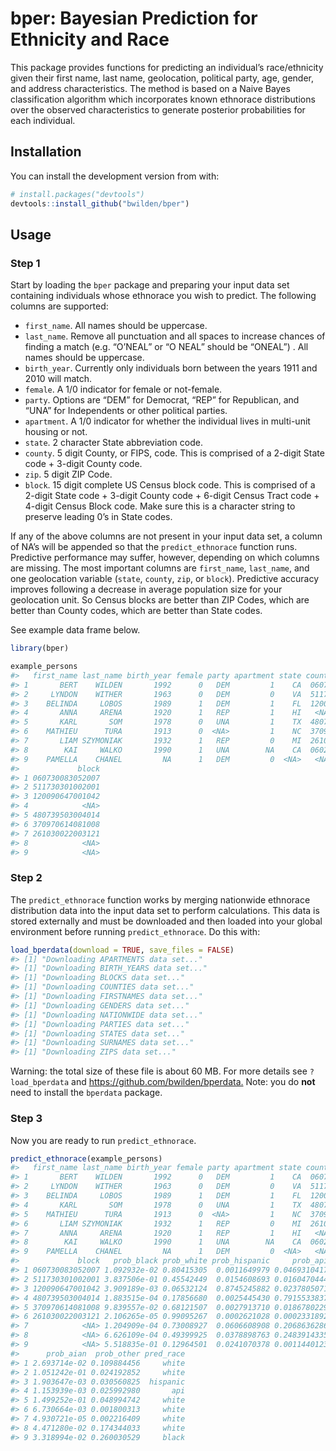 
<!-- README.md is generated from README.Rmd. Please edit that file -->

# bper: Bayesian Prediction for Ethnicity and Race

<!-- badges: start -->

<!-- badges: end -->

This package provides functions for predicting an individual’s
race/ethnicity given their first name, last name, geolocation, political
party, age, gender, and address characteristics. The method is based on
a Naive Bayes classification algorithm which incorporates known
ethnorace distributions over the observed characteristics to generate
posterior probabilities for each individual.

## Installation

You can install the development version from with:

``` r
# install.packages("devtools")
devtools::install_github("bwilden/bper")
```

## Usage

### Step 1

Start by loading the `bper` package and preparing your input data set
containing individuals whose ethnorace you wish to predict. The
following columns are supported:

  - `first_name`. All names should be uppercase.
  - `last_name`. Remove all punctuation and all spaces to increase
    chances of finding a match (e.g. “O’NEAL” or “O NEAL” should be
    “ONEAL”) . All names should be uppercase.
  - `birth_year`. Currently only individuals born between the years 1911
    and 2010 will match.
  - `female`. A 1/0 indicator for female or not-female.
  - `party`. Options are “DEM” for Democrat, “REP” for Republican, and
    “UNA” for Independents or other political parties.
  - `apartment`. A 1/0 indicator for whether the individual lives in
    multi-unit housing or not.
  - `state`. 2 character State abbreviation code.
  - `county`. 5 digit County, or FIPS, code. This is comprised of a
    2-digit State code + 3-digit County code.
  - `zip`. 5 digit ZIP Code.
  - `block`. 15 digit complete US Census block code. This is comprised
    of a 2-digit State code + 3-digit County code + 6-digit Census Tract
    code + 4-digit Census Block code. Make sure this is a character
    string to preserve leading 0’s in State codes.

If any of the above columns are not present in your input data set, a
column of NA’s will be appended so that the `predict_ethnorace` function
runs. Predictive performance may suffer, however, depending on which
columns are missing. The most important columns are `first_name`,
`last_name`, and one geolocation variable (`state`, `county`, `zip`, or
`block`). Predictive accuracy improves following a decrease in average
population size for your geolocation unit. So Census blocks are better
than ZIP Codes, which are better than County codes, which are better
than State codes.

See example data frame below.

``` r
library(bper)

example_persons
#>   first_name last_name birth_year female party apartment state county   zip
#> 1       BERT    WILDEN       1992      0   DEM         1    CA  06073 92092
#> 2     LYNDON    WITHER       1963      0   DEM         0    VA  51173 53146
#> 3    BELINDA     LOBOS       1989      1   DEM         1    FL  12009 57551
#> 4       ANNA     ARENA       1920      1   REP         1    HI   <NA> 92844
#> 5       KARL       SOM       1978      0   UNA         1    TX  48073 03862
#> 6    MATHIEU      TURA       1913      0  <NA>         1    NC  37097 65557
#> 7       LIAM SZYMONIAK       1932      1   REP         0    MI  26103 59730
#> 8        KAI     WALKO       1990      1   UNA        NA    CA  06025  <NA>
#> 9    PAMELLA    CHANEL         NA      1   DEM         0  <NA>   <NA>  <NA>
#>             block
#> 1 060730083052007
#> 2 511730301002001
#> 3 120090647001042
#> 4            <NA>
#> 5 480739503004014
#> 6 370970614081008
#> 7 261030022003121
#> 8            <NA>
#> 9            <NA>
```

### Step 2

The `predict_ethnorace` function works by merging nationwide ethnorace
distribution data into the input data set to perform calculations. This
data is stored externally and must be downloaded and then loaded into
your global environment before running `predict_ethnorace`. Do this
with:

``` r
load_bperdata(download = TRUE, save_files = FALSE)
#> [1] "Downloading APARTMENTS data set..."
#> [1] "Downloading BIRTH_YEARS data set..."
#> [1] "Downloading BLOCKS data set..."
#> [1] "Downloading COUNTIES data set..."
#> [1] "Downloading FIRSTNAMES data set..."
#> [1] "Downloading GENDERS data set..."
#> [1] "Downloading NATIONWIDE data set..."
#> [1] "Downloading PARTIES data set..."
#> [1] "Downloading STATES data set..."
#> [1] "Downloading SURNAMES data set..."
#> [1] "Downloading ZIPS data set..."
```

Warning: the total size of these file is about 60 MB. For more details
see `?load_bperdata` and <https://github.com/bwilden/bperdata.> Note:
you do **not** need to install the `bperdata` package.

### Step 3

Now you are ready to run `predict_ethnorace`.

``` r
predict_ethnorace(example_persons)
#>   first_name last_name birth_year female party apartment state county   zip
#> 1       BERT    WILDEN       1992      0   DEM         1    CA  06073 92092
#> 2     LYNDON    WITHER       1963      0   DEM         0    VA  51173 53146
#> 3    BELINDA     LOBOS       1989      1   DEM         1    FL  12009 57551
#> 4       KARL       SOM       1978      0   UNA         1    TX  48073 03862
#> 5    MATHIEU      TURA       1913      0  <NA>         1    NC  37097 65557
#> 6       LIAM SZYMONIAK       1932      1   REP         0    MI  26103 59730
#> 7       ANNA     ARENA       1920      1   REP         1    HI   <NA> 92844
#> 8        KAI     WALKO       1990      1   UNA        NA    CA  06025  <NA>
#> 9    PAMELLA    CHANEL         NA      1   DEM         0  <NA>   <NA>  <NA>
#>             block   prob_black prob_white prob_hispanic     prob_api
#> 1 060730083052007 1.092932e-02 0.80415305  0.0011649979 0.0469310417
#> 2 511730301002001 3.837506e-01 0.45542449  0.0154608693 0.0160470444
#> 3 120090647001042 3.909189e-03 0.06532124  0.8745245882 0.0237805071
#> 4 480739503004014 1.883515e-04 0.17856680  0.0025445430 0.7915533837
#> 5 370970614081008 9.839557e-02 0.68121507  0.0027913710 0.0186780229
#> 6 261030022003121 2.106265e-05 0.99095267  0.0002621028 0.0002331892
#> 7            <NA> 1.204909e-04 0.73008927  0.0606608908 0.2068636286
#> 8            <NA> 6.626109e-04 0.49399925  0.0378898763 0.2483914335
#> 9            <NA> 5.518835e-01 0.12964501  0.0241070378 0.0011440123
#>      prob_aian  prob_other pred_race
#> 1 2.693714e-02 0.109884456     white
#> 2 1.051242e-01 0.024192852     white
#> 3 1.903647e-03 0.030560825  hispanic
#> 4 1.153939e-03 0.025992980       api
#> 5 1.499252e-01 0.048994742     white
#> 6 6.730664e-03 0.001800313     white
#> 7 4.930721e-05 0.002216409     white
#> 8 4.471280e-02 0.174344033     white
#> 9 3.318994e-02 0.260030529     black
```
